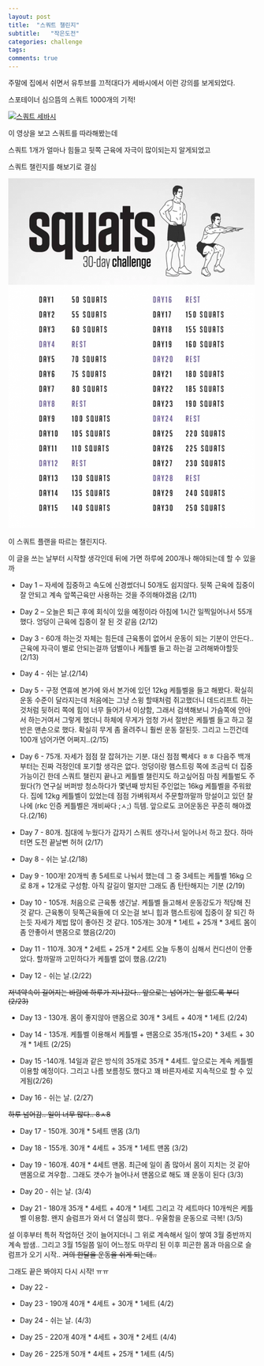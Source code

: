 ```yaml
---
layout: post
title:  "스쿼트 챌린지"
subtitle:   "작은도전"
categories: challenge
tags:
comments: true
---
```



주말에 집에서 쉬면서 유투브를 끄적대다가 세바시에서 이런 강의를 보게되었다.

스포테이너 심으뜸의 스쿼트 1000개의 기적!

[![스쿼트 세바시](http://img.youtube.com/vi/OE8PLVoA30Y/0.jpg)](#)

이 영상을 보고 스쿼트를 따라해봤는데

스쿼트 1개가 얼마나 힘들고 뒷쪽 근육에 자극이 많이되는지 알게되었고

스쿼트 챌린지를 해보기로 결심

[![스쿼트 30일 챌린지](/assets/img/2018-02-11-squat-30-day-challenge.png)](#)

이 스쿼트 플랜을 따르는 챌린지다.

이 글을 쓰는 날부터 시작할 생각인데 뒤에 가면 하루에 200개나 해야되는데 할 수 있을까


- Day 1 – 자세에 집중하고 속도에 신경썼더니 50개도 쉽지않다. 뒷쪽 근육에 집중이 잘 안되고 계속 앞쪽근육만 사용하는 것을 주의해야겠음 (2/11)

- Day 2 – 오늘은 퇴근 후에 회식이 있을 예정이라 아침에 1시간 일찍일어나서 55개 했다. 엉덩이 근육에 집중이 잘 된 것 같음 (2/12)

- Day 3 - 60개 하는것 자체는 힘든데 근육통이 없어서 운동이 되는 기분이 안든다.. 근육에 자극이 별로 안되는걸까 덤벨이나 케틀벨 들고 하는걸 고려해봐야할듯 (2/13)

- Day 4 - 쉬는 날.(2/14)

- Day 5 - 구정 연휴에 본가에 와서 본가에 있던 12kg 케틀벨을 들고 해봤다. 확실히 운동 수준이 달라지는데 처음에는 그냥 스윙 할때처럼 쥐고했더니 데드리프트 하는것처럼 뒷허리 쪽에 힘이 너무 들어가서 이상함, 그래서 검색해보니 가슴쪽에 안아서 하는거여서 그렇게 했더니 하체에 무게가 엄청 가서 절반은 케틀벨 들고 하고 절반은 맨손으로 했다. 확실히 무게 좀 올려주니 훨씬 운동 잘된듯. 그리고 느낀건데 100개 넘어가면 어쩌지..(2/15)

- Day 6 - 75개. 자세가 점점 잘 잡혀가는 기분. 대신 점점 빡세다 ㅎㅎ 다음주 백개부터는 진짜 걱정인데 포기할 생각은 없다. 엉덩이랑 햄스트링 쪽에 조금씩 더 집중가능이긴 한데 스쿼트 챌린지 끝나고 케틀벨 챌린지도 하고싶어짐 마침 케틀벌도 주웠다(?) 연구실 버퍼방 청소하다가 몇년째 방치된 주인없는 16kg 케틀벨을 주워왔다. 집에 12kg 케틀벨이 있었는데 점점 가벼워져서 주문할까말까 망설이고 있던 찰나에 (rkc 인증 케틀벨은 개비싸다 ;ㅅ;) 득템. 앞으로도 코어운동은 꾸준히 해야겠다.(2/16)

- Day 7 - 80개. 침대에 누웠다가 갑자기 스쿼트 생각나서 일어나서 하고 잤다. 하마터면 도전 끝날뻔 허허 (2/17)

- Day 8 - 쉬는 날.(2/18)

- Day 9 - 100개! 20개씩 총 5세트로 나눠서 했는데 그 중 3세트는 케틀벨 16kg 으로 8개 + 12개로 구성함. 아직 갈길이 멀지만 그래도 좀 탄탄해지는 기분 (2/19)

- Day 10 - 105개. 처음으로 근육통 생긴날. 케틀벨 들고해서 운동강도가 적당해 진 것 같다. 근육통이 뒷쪽근육들에 더 오는걸 보니 힙과 햄스트링에 집중이 잘 되긴 하는듯 자세가 제법 많이 좋아진 것 같다. 105개는 30개 \* 1세트 + 25개 \* 3세트 몸이 좀 안좋아서 맨몸으로 했음(2/20)

- Day 11 - 110개. 30개 \* 2세트 + 25개 \* 2세트 오늘 두통이 심해서 컨디션이 안좋았다. 할까말까 고민하다가 케틀벨 없이 했음.(2/21)

- Day 12 - 쉬는 날.(2/22)

~~저녁약속이 길어지는 바람에 하루가 지나갔다.. 앞으로는 넘어가는 일 없도록 부디 (2/23)~~

- Day 13 - 130개. 몸이 좋지않아 맨몸으로 30개 \* 3세트 + 40개 \* 1세트 (2/24)

- Day 14 - 135개. 케틀벨 이용해서 케틀벨 + 맨몸으로 35개(15+20) \* 3세트 + 30개 \* 1세트 (2/25)

- Day 15 -140개. 14일과 같은 방식의 35개로 35개 \* 4세트. 앞으로는 계속 케틀벨 이용할 예정이다. 그리고 나름 보름정도 했다고 꽤 바른자세로 지속적으로 할 수 있게됨(2/26)

- Day 16 - 쉬는 날. (2/27)

~~하루 넘어감.. 일이 너무 많다.. 8ㅅ8~~

- Day 17 - 150개. 30개 \* 5세트 맨몸 (3/1)

- Day 18 - 155개. 30개 \* 4세트 + 35개 \* 1세트 맨몸 (3/2)

- Day 19 - 160개. 40개 \* 4세트 맨몸. 최근에 일이 좀 많아서 몸이 지치는 것 같아 맨몸으로 겨우함.. 그래도 갯수가 늘어나서 맨몸으로 해도 꽤 운동이 된다 (3/3)

- Day 20 - 쉬는 날. (3/4)

- Day 21 - 180개 35개 \* 4세트 + 40개 \* 1세트 그리고 각 세트마다 10개씩은 케틀벨 이용함. 왠지 슬럼프가 와서 더 열심히 했다.. 우울함을 운동으로 극복! (3/5)

설 이후부터 특허 작업하던 것이 늘어지더니 그 위로 계속해서 일이 쌓여 3월 중반까지 계속 밤샘..
그리고 3월 15일쯤 일이 어느정도 마무리 된 이후 피곤한 몸과 마음으로 슬럼프가 오기 시작..
~~거의 한달을 운동을 쉬게 되는데..~~

그래도 끝은 봐야지 다시 시작! ㅠㅠ

- Day 22 - 

- Day 23 - 190개 40개 \* 4세트 + 30개 \* 1세트 (4/2)

- Day 24 - 쉬는 날. (4/3)

- Day 25 - 220개 40개 \* 4세트 + 30개 \* 2세트 (4/4)

- Day 26 - 225개 50개 \* 4세트 + 25개 \* 1세트 (4/5)
